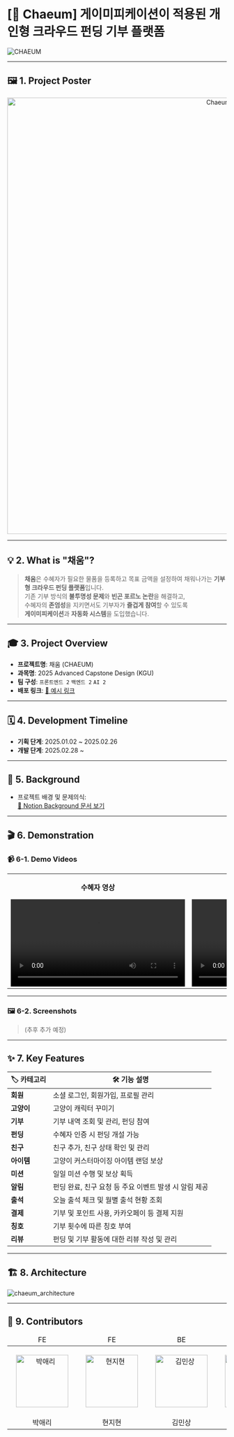# [🫧 Chaeum] 게이미피케이션이 적용된 개인형 크라우드 펀딩 기부 플랫폼

![CHAEUM](https://github.com/user-attachments/assets/149f35a3-f4c9-4ae4-bb3b-8271c43297d9)

---

## 🖼️ 1. Project Poster

<p align="center">
  <img width="1000" src="https://github.com/user-attachments/assets/b529855d-fd7a-43a6-8c43-d9330624b712" alt="Chaeum Poster" />
</p>

---

## 💡 2. What is "채움"?

> **채움**은 수혜자가 필요한 물품을 등록하고 목표 금액을 설정하여 채워나가는 **기부형 크라우드 펀딩 플랫폼**입니다.  
> 기존 기부 방식의 **불투명성 문제**와 **빈곤 포르노 논란**을 해결하고,  
> 수혜자의 **존엄성**을 지키면서도 기부자가 **즐겁게 참여**할 수 있도록  
> **게이미피케이션**과 **자동화 시스템**을 도입했습니다.

---

## 🎓 3. Project Overview

- **프로젝트명**: 채움 (CHAEUM)  
- **과목명**: 2025 Advanced Capstone Design (KGU)  
- **팀 구성**: `프론트엔드 2` `백엔드 2` `AI 2`  
- **배포 링크**: [🔗 예시 링크](https://chaeum.site)

---

## 🗓️ 4. Development Timeline

- **기획 단계**: 2025.01.02 ~ 2025.02.26  
- **개발 단계**: 2025.02.28 ~ 

---

## 📖 5. Background

- 프로젝트 배경 및 문제의식:  
  [🔗 Notion Background 문서 보기](https://www.notion.so/Background-1b51247ea26680b29acce1583ba721ba?pvs=21)

---

## 🎬 6. Demonstration

### 📹 6-1. Demo Videos
<table>
  <tr>
    <td align="center">
      <p><strong>수혜자 영상</strong></p>
      <video src="https://github.com/user-attachments/assets/ae000d62-d4db-4458-8d74-e019e36b52d2" controls width="400"></video>
    </td>
    <td align="center">
      <p><strong>기부자 영상</strong></p>
      <video src="https://github.com/user-attachments/assets/a2d9993d-2909-4d25-a04b-7469ec4a68d2" controls width="400"></video>
    </td>
  </tr>
</table>

---

### 🖼️ 6-2. Screenshots

> (추후 추가 예정)

---

## ✨ 7. Key Features

| 🏷️ 카테고리  | 🛠️ 기능 설명                        |
|-------------|----------------------------------|
| **회원**      | 소셜 로그인, 회원가입, 프로필 관리             |
| **고양이**     | 고양이 캐릭터 꾸미기                      |
| **기부**      | 기부 내역 조회 및 관리, 펀딩 참여             |
| **펀딩**      | 수혜자 인증 시 펀딩 개설 가능                |
| **친구**      | 친구 추가, 친구 상태 확인 및 관리             |
| **아이템**     | 고양이 커스터마이징 아이템 랜덤 보상             |
| **미션**      | 일일 미션 수행 및 보상 획득                 |
| **알림**      | 펀딩 완료, 친구 요청 등 주요 이벤트 발생 시 알림 제공 |
| **출석**      | 오늘 출석 체크 및 월별 출석 현황 조회           |
| **결제**      | 기부 및 포인트 사용, 카카오페이 등 결제 지원       |
| **칭호**      | 기부 횟수에 따른 칭호 부여                  |
| **리뷰**      | 펀딩 및 기부 활동에 대한 리뷰 작성 및 관리        |

---

## 🏗️ 8. Architecture

![chaeum_architecture](https://github.com/user-attachments/assets/203c85dd-b3fe-4c04-b84a-b65cf83368c3)

---

## 👀 9. Contributors
<div align="center">
<table>
<thead>
<tr>
<td align="center">FE</td>
<td align="center">FE</td>
<td align="center">BE</td>
<td align="center">BE</td>
<td align="center">BE</td>
<td align="center">AI</td>
</tr>
</thead>
<tbody>
<tr>
<td align="center" style="padding: 20px;">
  <a href="https://github.com/Aeri0730" target="_blank" rel="noopener noreferrer nofollow">
    <img src="https://avatars.githubusercontent.com/u/145256349?v=4" alt="박애리" width="120" height="120" style="max-width: 100%;">
  </a>
</td>
<td align="center" style="padding: 20px;">
  <a href="https://github.com/Jihyeoniiiii" target="_blank" rel="noopener noreferrer nofollow">
    <img src="https://avatars.githubusercontent.com/u/105184159?v=4" alt="현지현" width="120" height="120" style="max-width: 100%;">
  </a>
</td>
<td align="center" style="padding: 20px;">
  <a href="https://github.com/MinSang22Kim" target="_blank" rel="noopener noreferrer nofollow">
    <img src="https://avatars.githubusercontent.com/u/129925473?v=4" alt="김민상" width="120" height="120" style="max-width: 100%;">
  </a>
</td>
<td align="center" style="padding: 20px;">
  <a href="https://github.com/v2n03" target="_blank" rel="noopener noreferrer nofollow">
    <img src="https://avatars.githubusercontent.com/u/121158070?v=4" alt="노형준" width="120" height="120" style="max-width: 100%;">
  </a>
</td>
<td align="center" style="padding: 20px;">
  <a href="https://github.com/jaehun-song" target="_blank" rel="noopener noreferrer nofollow">
    <img src="https://avatars.githubusercontent.com/u/128021502?v=4" alt="송재훈" width="120" height="120" style="max-width: 100%;">
  </a>
</td>
  <td align="center" style="padding: 20px;">
  <a href="https://github.com/Beomjoon0027" target="_blank" rel="noopener noreferrer nofollow">
    <img src="https://avatars.githubusercontent.com/u/202206043?v=4" alt="김범" width="120" height="120" style="max-width: 100%;">
  </a>
</td>
</tr>
<tr>
<td align="center">박애리</td>
<td align="center">현지현</td>
<td align="center">김민상</td>
<td align="center">노형준</td>
<td align="center">송재훈</td>
<td align="center">김범준</td>
</tr>
</tbody>
</table>
</div>

